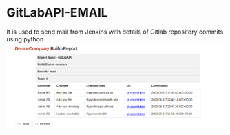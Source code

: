 # GitLabAPI-EMAIL
It is used to send mail from Jenkins with details of Gitlab repository commits using python
![Mailer output](https://github.com/ashokas058/GitLabAPI-EMAIl/blob/main/pics/mail-output.png)
